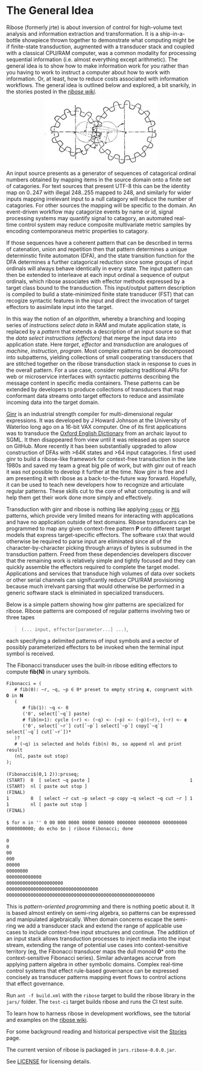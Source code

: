 # The General Idea
Ribose (formerly jrte) is about inversion of control for high-volume text analysis and information extraction and transformation. It is a ship-in-a-bottle showpiece thrown together to demonstrate what computing might be if finite-state transduction, augmented with a transducer stack and coupled with a classical CPU/RAM computer, was a common modality for processing sequential information (i.e. almost everything except arithmetic). The general idea is to show how to make information work for you rather than you having to work to instruct a computer about how to work with information. Or, at least, how to reduce costs associated with information workflows. The general idea is outlined below and explored, a bit snarkily, in the stories posted in the _[ribose wiki](https://github.com/jrte/ribose/wiki)_.

<p align="center">
  <img src="https://github.com/jrte/ribose/blob/master/etc/javadoc/api/resources/2-gears-white.jpeg">
</p>

An input source presents as a generator of sequences of catagorical ordinal numbers obtained by mapping items in the source domain onto a finite set of catagories. For text sources that present UTF-8 this can be the identity map on 0..247 with illegal 248..255 mapped to 248, and similarly for wider inputs mapping irrelevant input to a null catagory will reduce the number of catagories. For other sources the mapping will be specific to the domain. An event-driven workflow may catagorize events by name or id, signal processing systems may quantify signal to catagory, an automated real-time control system may reduce composite multivariate metric samples by encoding contemporaneus metric properties to catagory. 

If those sequences have a coherent pattern that can be described in terms of catenation, union and repetition then that pattern determines a unique determinstic finite automaton (DFA), and the state transition function for the DFA determines a further catagorical reduction since some groups of input ordinals will always behave identically in every state. The input pattern can then be extended to interleave at each input ordinal a sequence of output ordinals, which ribose associates with effector methods expressed by a target class bound to the transduction. This input/output pattern description is compiled to build a state-minimized finite state transducer (FST) that can recogize syntactic features in the input and direct the invocation of target effectors to assimilate input into the target.

In this way the notion of an *algorithm*, whereby a branching and looping series of *instructions select data* in RAM and mutate application state, is replaced by a *pattern* that extends a description of an input source so that the *data select instructions (effectors)* that merge the input data into application state. Here *target*, *effector* and *transduction* are analogues of *machine*, *instruction*, *program*. Most complex patterns can be decomposed into subpatterns, yielding collections of small cooperating transducers that are stitched together on the ribose transduction stack in response to cues in the overall pattern. For a use case, consider replacing traditional *APIs* for web or microservice interfaces with syntactic *patterns* describing the message content in specific media containers. These patterns can be extended by developers to produce collections of transducers that map conformant data streams onto target effectors to reduce and assimilate incoming data into the target domain. 

[Ginr](https://github.com/ntozubod/ginr) is an industrial strength compiler for multi-dimensional regular expressions. It was developed by J Howard Johnson at the University of Waterloo long ago on a 16-bit VAX computer. One of its first applications was to transduce the [Oxford English Dictionary](https://cs.uwaterloo.ca/research/tr/1986/CS-86-20.pdf) from an archaic layout to SGML. It then disappeared from view until it was released as open source on GitHub. More recently it has been substantially upgraded to allow construction of DFAs with >64K states and >64 input catagories. I first used ginr to build a ribose-like framework for context-free transduction in the late 1980s and saved my team a great big pile of work, but with ginr out of reach it was not possible to develop it further at the time. Now ginr is free and I am presenting it with ribose as a back-to-the-future way forward. Hopefully, it can be used to teach new developers how to recognize and articulate regular patterns. These skills cut to the core of what computing is and will help them get their work done more simply and effectively.

Transduction with ginr and ribose is nothing like applying [`regex`](https://perldoc.perl.org/perlre) or [`PEG`](https://en.wikipedia.org/wiki/Parsing_expression_grammar) patterns, which provide very limited means for interacting with applications and have no application outside of text domains. Ribose transducers can be programmed to map any given context-free pattern **P** onto different target models that express target-specific effectors. The software `stAX` that would otherwise be required to parse input are eliminated since all of the character-by-character picking through arrays of bytes is subsumed in the transduction pattern. Freed from these dependencies developers discover that the remaining work is relatively simple and tightly focused and they can quickly assemble the effectors required to complete the target model. Applications and services that transduce high volumes of data over sockets or other serial channels can significantly reduce CPU/RAM provisioning because much irrelvant parsing that would otherwise be performed in a generic software stack is elminiated in specialized transducers. 

Below is a simple pattern showing how ginr patterns are specialized for ribose. Ribose patterns are composed of regular patterns involving two or three tapes

>`(... input, effector[parameter...] ...)`, 

each specifying a delimited patterns of input symbols and a vector of possibly parameterized effectors to be invoked when the terminal input symbol is received. 

The Fibonacci transducer uses the built-in ribose editing effectors to compute **fib(N)** in unary symbols.
```
Fibonacci = (
   # fib(0): ~r, ~q, ~p ∈ 0* preset to empty string 𝛆, congruent with 𝟎 in 𝝢
   (
      # fib(1): ~q <- 0
      ('0', select[`~q`] paste)
      # fib(n>1): cycle (~r) <- (~q) <- (~p) <- (~p)(~r), (~r) <- 𝛆
      ('0', select[`~r`] cut[`~p`] select[`~p`] copy[`~q`] select[`~q`] cut[`~r`])*
   )?
   # (~q) is selected and holds fib(n) 0s, so append nl and print result
   (nl, paste out stop)
);

(Fibonacci$(0,1 2)):prsseq;
(START)  0  [ select ~q paste ]                                     1
(START)  nl [ paste out stop ]                                      (FINAL)
1        0  [ select ~r cut ~p select ~p copy ~q select ~q cut ~r ] 1
1        nl [ paste out stop ]                                      (FINAL)

$ for n in '' 0 00 000 0000 00000 000000 0000000 00000000 000000000 0000000000; do echo $n | ribose Fibonacci; done

0
0
00
000
00000
00000000
0000000000000
000000000000000000000
0000000000000000000000000000000000
0000000000000000000000000000000000000000000000000000000
```
This is _pattern-oriented programming_ and there is nothing poetic about it. It is based almost entirely on semi-ring algebra, so patterns can be expressed and  manipulated algebraically. When domain concerns escape the semi-ring we add a transducer stack and extend the range of applicable use cases to include context-free input structures and continue. The addition of an input stack allows transduction processes to inject media into the input stream, extending the range of potential use cases into context-sensitive territory (eg, the Fibonacci transducer maps the dull monoid **0*** onto the context-sensitive Fibonacci series). Similar advantages accrue from applying pattern algebra in other symbolic domains. Complex real-time control systems that effect rule-based governance can be expressed concisely as transducer patterns mapping event flows to control actions that effect governance.

Run `ant -f build.xml` with the `ribose` target to build the ribose library in the `jars/` folder. The `test-ci` target builds ribose and runs the CI test suite.

To learn how to harness ribose in development workflows, see the tutorial and examples on the [ribose wiki](https://github.com/jrte/ribose/wiki).

For some background reading and historical perspective visit the [Stories](https://github.com/jrte/ribose/wiki/Stories) page.

The current version of ribose is packaged in `jars.ribose-0.0.0.jar`.

See [LICENSE](https://github.com/jrte/ribose/blob/master/LICENSE) for licensing details.
